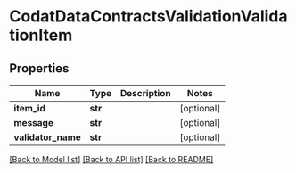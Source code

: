 # CodatDataContractsValidationValidationItem

## Properties
Name | Type | Description | Notes
------------ | ------------- | ------------- | -------------
**item_id** | **str** |  | [optional] 
**message** | **str** |  | [optional] 
**validator_name** | **str** |  | [optional] 

[[Back to Model list]](../README.md#documentation-for-models) [[Back to API list]](../README.md#documentation-for-api-endpoints) [[Back to README]](../README.md)

